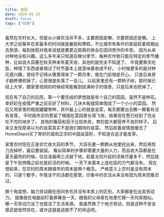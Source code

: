```yaml
---
title: 菜园
date: 2020-05-26
draft: false
tags: ["日常"]
---
```


虽然在农村长大，但是从小做农活并不多，主要原因是懒，次要原因还是懒。
上大学之前每年在家最多的时间就是暑假和寒假，不比城市有条件的家庭趁着假期出去旅游，每到放假对我来说就是要更近距离的体会在田间劳作的辛苦。
因为从来对种地没有兴趣，这么多年来只知道庄稼分季节，每种农作物只能在特定的季节播种，比如说大蒜要在秋天种来年夏天收，其他的就完全不知道了。
毕竟要靠天吃饭，种错了东西或者错过了时节基本上就意味着收成不好。
小时候更多的是对种花感兴趣，曾经不记得从哪里得来了一颗月季，栽在门前很是开心。
只是后来房子翻修便砍掉了，心里很是失落了一会儿。
以前家里还有一颗柿子树，那时候已经上大学，跟家里视频的时候经常能看到挂满柿子的情景，只是后来也砍掉了。

现在有了自己的后院，第一个要完成的梦想就是有个自己的菜园，虽然不是种花。
幸好赶在疫情严重之前买好了材料，几块木板就简单围成了一个小小的菜园。
然后又用家里的瓶瓶罐罐育种，其中最上心的就是韭菜，每天都要出去瞧一瞧看有没有发芽。
平时超市买的葱留了根插在菜园里长得飞快，结果现在葱已经到了完全吃不完的地步了。
其他的番茄和茄子比较失败，育的苗大都营养不良的样子。
后来又发现原来以为的韭菜其实不是我们期待的韭菜。
然后趁着疫情放缓去了HomeDepot买了育好的苗和正宗的中国韭菜籽，不知道合适才能发芽。

家里农村现在正是农忙收大蒜的季节。
大蒜先要一颗颗从地里挖出来，然后用剪刀去掉杆，最后要装袋。
看似简单的步骤却需要大量的人力，而且收大蒜都是在夏天最热的时候，往往凌晨两三点就下地，趁着太阳升起的凉爽尽量多干，然后就是下午到傍晚之前也是赶活的时候。
一天下来基本上连吃饭的力气都没有。
现在想起来，在农村的周末跟城市的周末是两个概念。
严格意义上农村是没有周末的，只是个数字，毕竟该干的活都在那里，印象中的农活从来没有因为周末而推迟过。

换个角度想，脑力劳动跟在田间务农并没有本质上的区别，大家都是在出卖劳动力。
就像我在电脑前盯着屏幕坐一天，跟我的父母辈在地里忙碌一天何其相似。
哪一天劳动力没了也就没了生活来源。
我虽然换了个地方劳动，但是这种不安全感还是依然存在，或许这就是逃脱不了的命运吧。
